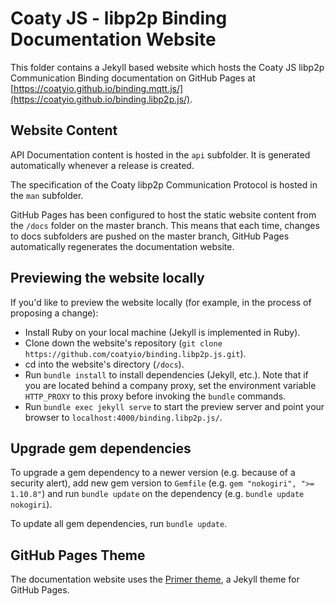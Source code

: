# Coaty JS - libp2p Binding Documentation Website

This folder contains a Jekyll based website which hosts the Coaty JS libp2p
Communication Binding documentation on GitHub Pages at
[https://coatyio.github.io/binding.mqtt.js/](https://coatyio.github.io/binding.libp2p.js/).

## Website Content

API Documentation content is hosted in the `api` subfolder. It is generated
automatically whenever a release is created.

The specification of the Coaty libp2p Communication Protocol is hosted in the
`man` subfolder.

GitHub Pages has been configured to host the static website content from the
`/docs` folder on the master branch. This means that each time, changes to docs
subfolders are pushed on the master branch, GitHub Pages automatically
regenerates the documentation website.

## Previewing the website locally

If you'd like to preview the website locally (for example, in the process of
proposing a change):

* Install Ruby on your local machine (Jekyll is implemented in Ruby).
* Clone down the website's repository (`git clone https://github.com/coatyio/binding.libp2p.js.git`).
* cd into the website's directory (`/docs`).
* Run `bundle install` to install dependencies (Jekyll, etc.). Note that if you
  are located behind a company proxy, set the environment variable `HTTP_PROXY`
  to this proxy before invoking the `bundle` commands.
* Run `bundle exec jekyll serve` to start the preview server and point your
  browser to `localhost:4000/binding.libp2p.js/`.

## Upgrade gem dependencies

To upgrade a gem dependency to a newer version (e.g. because of a security
alert), add new gem version to `Gemfile` (e.g. `gem "nokogiri", ">= 1.10.8"`)
and run `bundle update` on the dependency (e.g. `bundle update nokogiri`).

To update all gem dependencies, run `bundle update`.

## GitHub Pages Theme

The documentation website uses the [Primer theme](https://github.com/pages-themes/primer),
a Jekyll theme for GitHub Pages.
